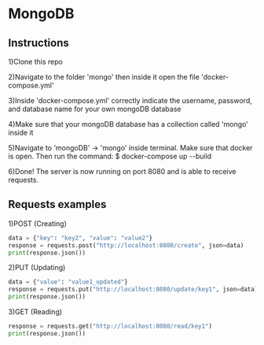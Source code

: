 # MongoDB

## Instructions

1)Clone this repo 

2)Navigate to the folder 'mongo' then inside it open the file 'docker-compose.yml'

3)Inside 'docker-compose.yml' correctly indicate the username, password, and database name for your own mongoDB database

4)Make sure that your mongoDB database has a collection called 'mongo' inside it

5)Navigate to 'mongoDB' -> 'mongo' inside terminal. Make sure that docker is open. Then run the command: $ docker-compose up --build

6)Done! The server is now running on port 8080 and is able to receive requests.

## Requests examples

1)POST (Creating)

```python
data = {"key": "key2", "value": "value2"}
response = requests.post("http://localhost:8080/create", json=data)
print(response.json())
```

2)PUT (Updating)

```python
data = {"value": "value1_updated"}
response = requests.put("http://localhost:8080/update/key1", json=data)
print(response.json())
```

3)GET (Reading)

```python
response = requests.get("http://localhost:8080/read/key1")
print(response.json())
```

